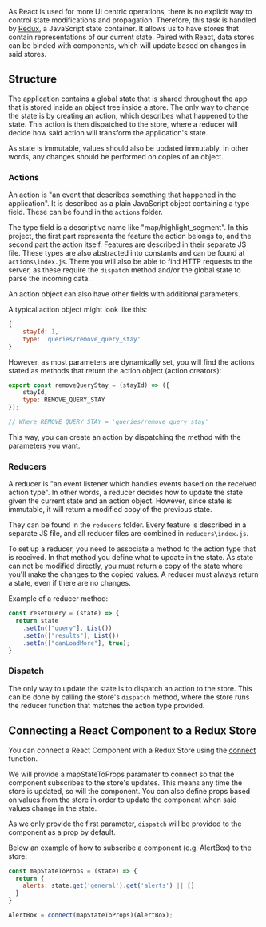 As React is used for more UI centric operations, there is no explicit way to control state modifications and
propagation. Therefore, this task is handled by [Redux](https://redux.js.org/), a JavaScript state container. It allows us to have stores that contain representations of our current state. Paired with React, data stores can be binded with components, which will update based on changes in said stores.

## Structure

The application contains a global state that is shared throughout the app that is stored inside an object tree inside a store. The only way to change the state is by creating an action, which describes what happened to the state. This action is then dispatched to the store, where a reducer will decide how said action will transform the application's state. 

As state is immutable, values should also be updated immutably. In other words, any changes should be performed on copies of an object.

### Actions

An action is "an event that describes something that happened in the application". It is described as a plain JavaScript object containing a type field. These can be found in the `actions` folder.


The type field is a descriptive name like "map/highlight_segment". In this project, the first part represents the feature the action belongs to, and the second part the action itself. Features are described in their separate JS file. These types are also abstracted into constants and can be found at `actions\index.js`. There you will also be able to find HTTP requests to the server, as these require the `dispatch` method and/or the global state to parse the incoming data.

An action object can also have other fields with additional parameters.

A typical action object might look like this:
```js static
{
    stayId: 1,
    type: 'queries/remove_query_stay'
}
```

However, as most parameters are dynamically set, you will find the actions stated as methods that return the action object (action creators):

```js static
export const removeQueryStay = (stayId) => ({
    stayId,
    type: REMOVE_QUERY_STAY
});

// Where REMOVE_QUERY_STAY = 'queries/remove_query_stay'
```

This way, you can create an action by dispatching the method with the parameters you want.

### Reducers

A reducer is "an event listener which handles events based on the received action type". In other words, a reducer decides how to update the state given the current state and an action object. However, since state is immutable, it will return a modified copy of the previous state. 

They can be found in the `reducers` folder. Every feature is described in a separate JS file, and all reducer files are combined in `reducers\index.js`.

To set up a reducer, you need to associate a method to the action type that is received. In that method you define what to update in the state. As state can not be modified directly, you must return a copy of the state where you'll make the changes to the copied values. A reducer must always return a state, even if there are no changes.

Example of a reducer method:
```js static
const resetQuery = (state) => {
  return state
    .setIn(["query"], List())
    .setIn(["results"], List())
    .setIn(["canLoadMore"], true);
}
```

### Dispatch

The only way to update the state is to dispatch an action to the store. This can be done by calling the store's `dispatch` method, where the store runs the reducer function that matches the action type provided.

## Connecting a React Component to a Redux Store

You can connect a React Component with a Redux Store using the [connect](https://react-redux.js.org/api/connect) function. 

We will provide a mapStateToProps paramater to connect so that the component subscribes to the store's updates. This means any time the store is updated, so will the component. You can also define props based on values from the store in order to update the component when said values change in the state.

As we only provide the first parameter, `dispatch` will be provided to the component as a prop by default.

Below an example of how to subscribe a component (e.g. AlertBox) to the store:

```js static
const mapStateToProps = (state) => {
  return {
    alerts: state.get('general').get('alerts') || []
  }
}

AlertBox = connect(mapStateToProps)(AlertBox);
```